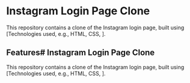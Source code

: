# Instagram Login Page Clone

This repository contains a clone of the Instagram login page, built using [Technologies used, e.g., HTML, CSS, ].

## Features# Instagram Login Page Clone

This repository contains a clone of the Instagram login page, built using [Technologies used, e.g., HTML, CSS, ].

